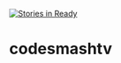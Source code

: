 [![Stories in Ready](https://badge.waffle.io/codesmashtv/codesmashtv.png?label=ready&title=Ready)](https://waffle.io/codesmashtv/codesmashtv)
# codesmashtv